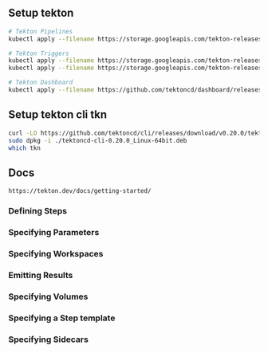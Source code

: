 ## Setup tekton

```sh
# Tekton Pipelines
kubectl apply --filename https://storage.googleapis.com/tekton-releases/pipeline/latest/release.yaml

# Tekton Triggers 
kubectl apply --filename https://storage.googleapis.com/tekton-releases/triggers/latest/release.yaml
kubectl apply --filename https://storage.googleapis.com/tekton-releases/triggers/latest/interceptors.yaml

# Tekton Dashboard
kubectl apply --filename https://github.com/tektoncd/dashboard/releases/latest/download/tekton-dashboard-release.yaml
```

## Setup tekton cli tkn

```sh
curl -LO https://github.com/tektoncd/cli/releases/download/v0.20.0/tektoncd-cli-0.20.0_Linux-64bit.deb
sudo dpkg -i ./tektoncd-cli-0.20.0_Linux-64bit.deb
which tkn
```

## Docs
```shell
https://tekton.dev/docs/getting-started/
```

### Defining Steps

### Specifying Parameters

### Specifying Workspaces

### Emitting Results

### Specifying Volumes

### Specifying a Step template

### Specifying Sidecars




